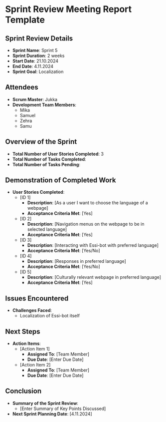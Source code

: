 # Sprint Review Meeting Report Template

## Sprint Review Details
- **Sprint Name**: Sprint 5
- **Sprint Duration**: 2 weeks
- **Start Date**: 21.10.2024
- **End Date**: 4.11.2024
- **Sprint Goal**: Localization

## Attendees
- **Scrum Master**: Jukka
- **Development Team Members**: 
  - Mika
  - Samuel
  - Zehra
  - Samu

## Overview of the Sprint
- **Total Number of User Stories Completed**: 3
- **Total Number of Tasks Completed**: 
- **Total Number of Tasks Pending**: 

## Demonstration of Completed Work
- **User Stories Completed**:
  - [ID 1]
    - **Description**: [As a user I want to choose the language of a webpage]
    - **Acceptance Criteria Met**: [Yes]
  - [ID 2]
    - **Description**: [Navigation menus on the webpage to be in selected language]
    - **Acceptance Criteria Met**: [Yes]
  - [ID 3]
    - **Description**: [Interacting with Essi-bot with preferred language]
    - **Acceptance Criteria Met**: [Yes/No]
  - [ID 4]
    - **Description**: [Responses in preferred language]
    - **Acceptance Criteria Met**: [Yes/No]
  - [ID 5]
    - **Description**: [Culturally relevant webpage in preferred language]
    - **Acceptance Criteria Met**: [Yes]

## Issues Encountered
- **Challenges Faced**:
  - Localization of Essi-bot itself


## Next Steps
- **Action Items**:
  - [Action Item 1]
    - **Assigned To**: [Team Member]
    - **Due Date**: [Enter Due Date]
  - [Action Item 2]
    - **Assigned To**: [Team Member]
    - **Due Date**: [Enter Due Date]

## Conclusion
- **Summary of the Sprint Review**: 
  - [Enter Summary of Key Points Discussed]
- **Next Sprint Planning Date**: [4.11.2024]

